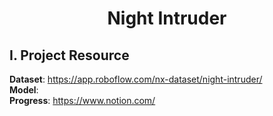 <div align="center">
  <h1>Night Intruder</h1>
</div>

## I. Project Resource   
**Dataset**: <a>https://app.roboflow.com/nx-dataset/night-intruder/</a>  
**Model**:  
**Progress**: <a>https://www.notion.com/</a>  
